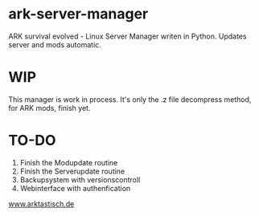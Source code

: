 # ark-server-manager
ARK survival evolved - Linux Server Manager writen in Python. Updates server and mods automatic.
# WIP
This manager is work in process.
It's only the .z file decompress method, for ARK mods, finish yet.

# TO-DO
1. Finish the Modupdate routine
2. Finish the Serverupdate routine
3. Backupsystem with versionscontroll
4. Webinterface with authenfication


www.arktastisch.de
